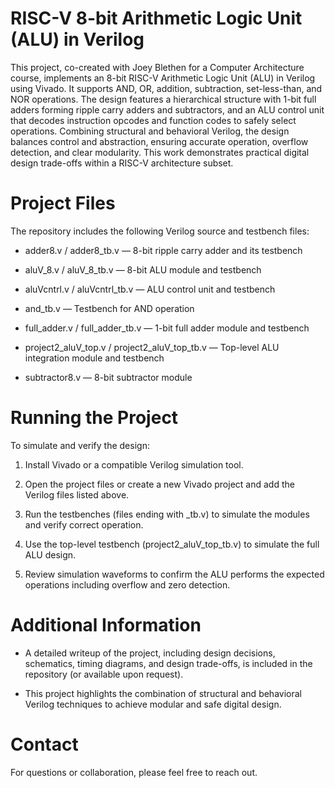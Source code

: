 # RISC-V 8-bit Arithmetic Logic Unit (ALU) in Verilog

This project, co-created with Joey Blethen for a Computer Architecture course, implements an 8-bit RISC-V Arithmetic Logic Unit (ALU) in Verilog using Vivado. It supports AND, OR, addition, subtraction, set-less-than, and NOR operations. The design features a hierarchical structure with 1-bit full adders forming ripple carry adders and subtractors, and an ALU control unit that decodes instruction opcodes and function codes to safely select operations. Combining structural and behavioral Verilog, the design balances control and abstraction, ensuring accurate operation, overflow detection, and clear modularity. This work demonstrates practical digital design trade-offs within a RISC-V architecture subset.

# Project Files

The repository includes the following Verilog source and testbench files:

- adder8.v / adder8_tb.v — 8-bit ripple carry adder and its testbench

- aluV_8.v / aluV_8_tb.v — 8-bit ALU module and testbench

- aluVcntrl.v / aluVcntrl_tb.v — ALU control unit and testbench

- and_tb.v — Testbench for AND operation

- full_adder.v / full_adder_tb.v — 1-bit full adder module and testbench

- project2_aluV_top.v / project2_aluV_top_tb.v — Top-level ALU integration module and testbench

- subtractor8.v  — 8-bit subtractor module

# Running the Project
To simulate and verify the design:

1. Install Vivado or a compatible Verilog simulation tool.

2. Open the project files or create a new Vivado project and add the Verilog files listed above.

3. Run the testbenches (files ending with _tb.v) to simulate the modules and verify correct operation.

4. Use the top-level testbench (project2_aluV_top_tb.v) to simulate the full ALU design.

5. Review simulation waveforms to confirm the ALU performs the expected operations including overflow and zero detection.


# Additional Information
- A detailed writeup of the project, including design decisions, schematics, timing diagrams, and design trade-offs, is included in the repository (or available upon request).

- This project highlights the combination of structural and behavioral Verilog techniques to achieve modular and safe digital design.


# Contact
For questions or collaboration, please feel free to reach out.



